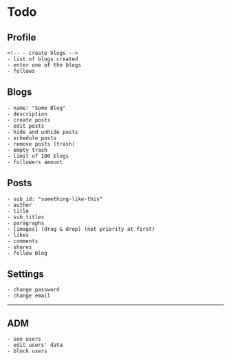 # Todo

## Profile

    <!-- - create blogs -->
    - list of blogs created
    - enter one of the blogs
    - follows

## Blogs

    - name: "Some Blog"
    - description
    - create posts
    - edit posts
    - hide and unhide posts
    - schedule posts
    - remove posts (trash)
    - empty trash
    - limit of 100 blogs
    - followers amount

## Posts

    - sub_id: "something-like-this"
    - author
    - title
    - sub_titles
    - paragraphs
    - [images] (drag & drop) (not priority at first)
    - likes
    - comments
    - shares
    - follow blog

## Settings

    - change password
    - change email

---

## ADM

    - see users
    - edit users' data
    - block users
